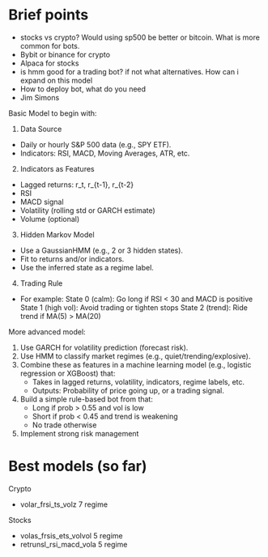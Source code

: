 
# Brief points
- stocks vs crypto? Would using sp500 be better or bitcoin. What is more common for bots.
- Bybit or binance for crypto
- Alpaca for stocks
- is hmm good for a trading bot? if not what alternatives. How can i expand on this model
- How to deploy bot, what do you need
- Jim Simons

Basic Model to begin with:
1. Data Source
- Daily or hourly S&P 500 data (e.g., SPY ETF).
- Indicators: RSI, MACD, Moving Averages, ATR, etc.

2. Indicators as Features
- Lagged returns: r_t, r_{t-1}, r_{t-2}
- RSI
- MACD signal
- Volatility (rolling std or GARCH estimate)
- Volume (optional)

3. Hidden Markov Model
- Use a GaussianHMM (e.g., 2 or 3 hidden states).
- Fit to returns and/or indicators.
- Use the inferred state as a regime label.

4. Trading Rule
- For example:
    State 0 (calm): Go long if RSI < 30 and MACD is positive
    State 1 (high vol): Avoid trading or tighten stops
    State 2 (trend): Ride trend if MA(5) > MA(20)

More advanced model:

1. Use GARCH for volatility prediction (forecast risk).
2. Use HMM to classify market regimes (e.g., quiet/trending/explosive).
3. Combine these as features in a machine learning model (e.g., logistic regression or XGBoost) that:
    - Takes in lagged returns, volatility, indicators, regime labels, etc.
    - Outputs: Probability of price going up, or a trading signal.
4. Build a simple rule-based bot from that:
    - Long if prob > 0.55 and vol is low
    - Short if prob < 0.45 and trend is weakening
    - No trade otherwise
5. Implement strong risk management

# Best models (so far)

Crypto
- volar_frsi_ts_volz 7 regime

Stocks
- volas_frsis_ets_volvol 5 regime
- retrunsl_rsi_macd_vola 5 regime